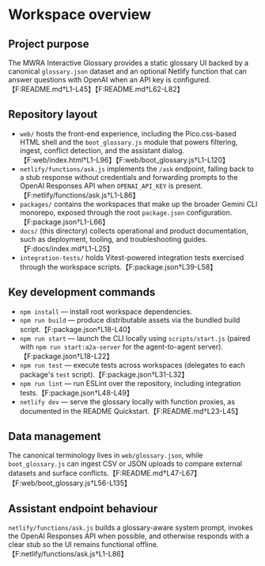 # Workspace overview

## Project purpose
The MWRA Interactive Glossary provides a static glossary UI backed by a canonical `glossary.json` dataset and an optional Netlify function that can answer questions with OpenAI when an API key is configured.【F:README.md†L1-L45】【F:README.md†L62-L82】

## Repository layout
- `web/` hosts the front-end experience, including the Pico.css-based HTML shell and the `boot_glossary.js` module that powers filtering, ingest, conflict detection, and the assistant dialog.【F:web/index.html†L1-L96】【F:web/boot_glossary.js†L1-L120】
- `netlify/functions/ask.js` implements the `/ask` endpoint, falling back to a stub response without credentials and forwarding prompts to the OpenAI Responses API when `OPENAI_API_KEY` is present.【F:netlify/functions/ask.js†L1-L86】
- `packages/` contains the workspaces that make up the broader Gemini CLI monorepo, exposed through the root `package.json` configuration.【F:package.json†L1-L66】
- `docs/` (this directory) collects operational and product documentation, such as deployment, tooling, and troubleshooting guides.【F:docs/index.md†L1-L25】
- `integration-tests/` holds Vitest-powered integration tests exercised through the workspace scripts.【F:package.json†L39-L58】

## Key development commands
- `npm install` — install root workspace dependencies.
- `npm run build` — produce distributable assets via the bundled build script.【F:package.json†L18-L40】
- `npm run start` — launch the CLI locally using `scripts/start.js` (paired with `npm run start:a2a-server` for the agent-to-agent server).【F:package.json†L18-L22】
- `npm run test` — execute tests across workspaces (delegates to each package's `test` script).【F:package.json†L31-L32】
- `npm run lint` — run ESLint over the repository, including integration tests.【F:package.json†L48-L49】
- `netlify dev` — serve the glossary locally with function proxies, as documented in the README Quickstart.【F:README.md†L23-L45】

## Data management
The canonical terminology lives in `web/glossary.json`, while `boot_glossary.js` can ingest CSV or JSON uploads to compare external datasets and surface conflicts.【F:README.md†L47-L67】【F:web/boot_glossary.js†L56-L135】

## Assistant endpoint behaviour
`netlify/functions/ask.js` builds a glossary-aware system prompt, invokes the OpenAI Responses API when possible, and otherwise responds with a clear stub so the UI remains functional offline.【F:netlify/functions/ask.js†L1-L86】
